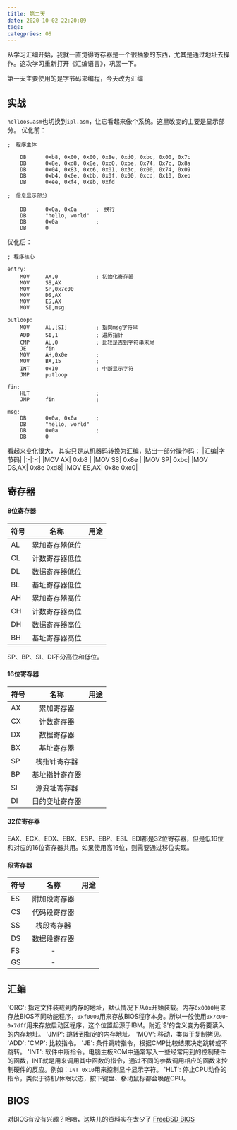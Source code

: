 ```yaml
---
title: 第二天
date: 2020-10-02 22:20:09
tags:
categpries: OS
---
```

从学习汇编开始，我就一直觉得寄存器是一个很抽象的东西，尤其是通过地址去操作。这次学习重新打开《汇编语言》，巩固一下。

<!-- more -->
第一天主要使用的是字节码来编程，今天改为汇编
## 实战
`helloos.asm`也切换到`ipl.asm`，让它看起来像个系统。这里改变的主要是显示部分。
优化前：
```
;　程序主体

	DB		0xb8, 0x00, 0x00, 0x8e, 0xd0, 0xbc, 0x00, 0x7c
	DB		0x8e, 0xd8, 0x8e, 0xc0, 0xbe, 0x74, 0x7c, 0x8a
	DB		0x04, 0x83, 0xc6, 0x01, 0x3c, 0x00, 0x74, 0x09
	DB		0xb4, 0x0e, 0xbb, 0x0f, 0x00, 0xcd, 0x10, 0xeb
	DB		0xee, 0xf4, 0xeb, 0xfd

;　信息显示部分

	DB		0x0a, 0x0a		;　换行
	DB		"hello, world"
	DB		0x0a			;
	DB		0

```
优化后：
```
; 程序核心

entry:
    MOV		AX,0			; 初始化寄存器
    MOV		SS,AX
    MOV		SP,0x7c00
    MOV		DS,AX
    MOV		ES,AX
    MOV		SI,msg

putloop:
    MOV		AL,[SI]         ; 指向msg字符串
    ADD		SI,1			; 遍历指针 
    CMP		AL,0			; 比较是否到字符串末尾
    JE		fin
    MOV		AH,0x0e			; 
    MOV		BX,15			; 
    INT		0x10			; 中断显示字符
    JMP		putloop

fin:
	HLT						; 
	JMP		fin				; 

msg:
	DB		0x0a, 0x0a		; 
	DB		"hello, world"
	DB		0x0a			; 
	DB		0
```
看起来变化很大， 其实只是从机器码转换为汇编，贴出一部分操作码：
|汇编|字节码|
|:-|:-:|
|MOV AX| 0xb8 |
|MOV SS| 0x8e |
|MOV SP| 0xbc|
|MOV DS,AX| 0x8e 0xd8|
|MOV ES,AX| 0x8e 0xc0|

## 寄存器

#### 8位寄存器
| 符号 | 名称 |用途|
|:-|:-:|:-:|
|AL|累加寄存器低位||
|CL|计数寄存器低位||
|DL|数据寄存器低位||
|BL|基址寄存器低位||
|AH|累加寄存器高位||
|CH|计数寄存器高位||
|DH|数据寄存器高位||
|BH|基址寄存器高位||

SP、BP、SI、DI不分高位和低位。

#### 16位寄存器
| 符号 | 名称 |用途|
|:-|:-:|:-:|
|AX|累加寄存器||
|CX|计数寄存器||
|DX|数据寄存器||
|BX|基址寄存器||
|SP|栈指针寄存器||
|BP|基址指针寄存器||
|SI|源变址寄存器||
|DI|目的变址寄存器||

#### 32位寄存器
EAX、ECX、EDX、EBX、ESP、EBP、ESI、EDI都是32位寄存器，但是低16位和对应的16位寄存器共用。如果使用高16位，则需要通过移位实现。

#### 段寄存器
| 符号 | 名称 |用途|
|:-|:-:|:-:|
|ES|附加段寄存器||
|CS|代码段寄存器||
|SS|栈段寄存器||
|DS|数据段寄存器||
|FS|-||
|GS|-||

## 汇编
'ORG': 指定文件装载到内存的地址，默认情况下从`0x`开始装载。内存`0x0000`用来存放BIOS不同功能程序，`0xf0000`用来存放BIOS程序本身。所以一般使用`0x7c00`-`0x7dff`用来存放启动区程序，这个位置起源于IBM。附近'$'的含义变为将要读入的内存地址。
'JMP': 跳转到指定的内存地址。
'MOV': 移动，类似于复制拷贝。
'ADD':
'CMP': 比较指令。
'JE': 条件跳转指令，根据CMP比较结果决定跳转或不跳转。
'INT': 软件中断指令。电脑主板ROM中通常写入一些经常用到的控制硬件的函数，INT就是用来调用其中函数的指令，通过不同的参数调用相应的函数来控制硬件的反应。例如：`INT 0x10`用来控制显卡显示字符。
'HLT': 停止CPU动作的指令，类似于待机/休眠状态，按下键盘、移动鼠标都会唤醒CPU。

## BIOS
对BIOS有没有兴趣？哈哈，这块儿的资料实在太少了
[FreeBSD BIOS](https://www.freebsd.org/doc/en_US.ISO8859-1/books/arch-handbook/boot-bios.html)

